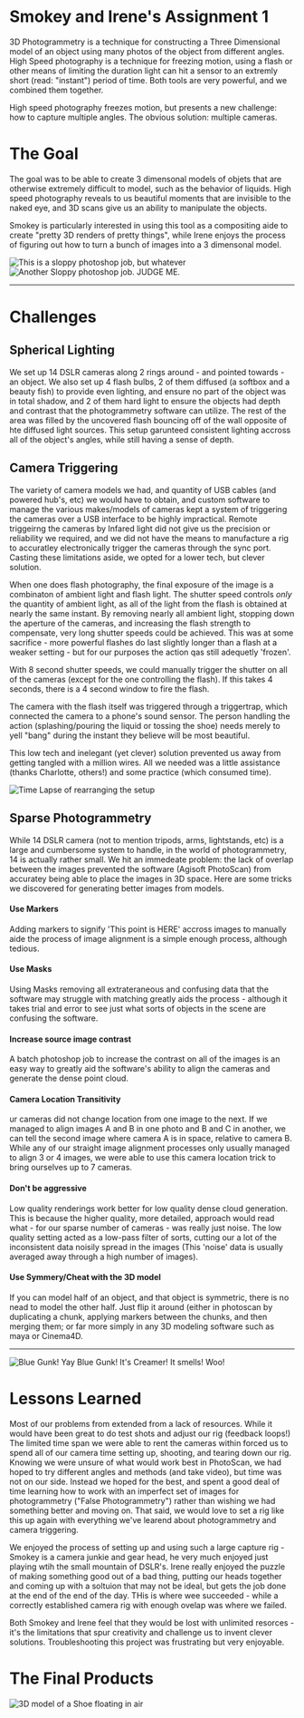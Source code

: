 Smokey and Irene's Assignment 1 
===============================
3D Photogrammetry is a technique for constructing a Three Dimensional model of an object using many photos of the object from different angles. 
High Speed photography is a technique for freezing motion, using a flash or other means of limiting the duration light can hit a sensor to an extremly short (read: "instant") period of time. Both tools are very powerful, and we combined them together. 

High speed photography freezes motion, but presents a new challenge: how to capture multiple angles. The obvious solution: multiple cameras.


# The Goal
The goal was to be able to create 3 dimensonal models of objets that are otherwise extremely difficult to model, such as the behavior of liquids. High speed photography reveals to us beautiful moments that are invisible to the naked eye, and 3D scans give us an ability to manipulate the objects.

Smokey is particularly interested in using this tool as a compositing aide to create "pretty 3D renders of pretty things", while Irene enjoys the process of figuring out how to turn a bunch of images into a 3 dimensonal model.

![This is a sloppy photoshop job, but whatever](images/pinkSplash.jpg)
![Another Sloppy photoshop job. JUDGE ME.](images/blueSplash.jpg)

---

# Challenges

## Spherical Lighting
We set up 14 DSLR cameras along 2 rings around - and pointed towards - an object. We also set up 4 flash bulbs, 2 of them diffused (a softbox and a beauty fish) to provide even lighting, and ensure no part of the object was in total shadow, and 2 of them hard light to ensure the objects had depth and contrast that the photogrammetry software can utilize. The rest of the area was filled by the uncovered flash bouncing off of the wall opposite of hte diffused light sources. This setup garunteed consistent lighting accross all of the object's angles, while still having a sense of depth.

## Camera Triggering
The variety of camera models we had, and quantity of USB cables (and powered hub's, etc) we would have to obtain, and custom software to manage the various makes/models of cameras kept a system of triggering the cameras over a USB interface to be highly impractical. Remote triggeirng the cameras by Infared light did not give us the precision or reliability we required, and we did not have the means to manufacture a rig to accuratley electronically trigger the cameras through the sync port. Casting these limitations aside, we opted for a lower tech, but clever solution.

When one does flash photography, the final exposure of the image is a combinaton of ambient light and flash light. The shutter speed controls *only* the quantity of ambient light, as all of the light from the flash is obtained at nearly the same instant. By removing nearly all ambient light, stopping down the aperture of the cameras, and increasing the flash strength to compensate, very long shutter speeds could be achieved. This was at some sacrifice - more powerful flashes do last slightly longer than a flash at a weaker setting - but for our purposes the action qas still adequetly 'frozen'.

With 8 second shutter speeds, we could manually trigger the shutter on all of the cameras (except for the one controlling the flash). If this takes 4 seconds, there is a 4 second window to fire the flash.

The camera with the flash itself was triggered through a triggertrap, which connected the camera to a phone's sound sensor. The person handling the action (splashing/pouring the liquid or tossing the shoe) needs merely to yell "bang" during the instant they believe will be most beautiful.

This low tech and inelegant (yet clever) solution prevented us away from getting tangled with a million wires. All we needed was a little assistance (thanks Charlotte, others!) and some practice (which consumed time).

![Time Lapse of rearranging the setup](images/timeLapse.gif)

## Sparse Photogrammetry
While 14 DSLR camera (not to mention tripods, arms, lightstands, etc) is a large and cumbersome system to handle, in the world of photogrammetry, 14 is actually rather small. We hit an immedeate problem: the lack of overlap between the images prevented the software (Agisoft PhotoScan) from accuratey being able to place the images in 3D space. Here are some tricks we discovered for generating better images from models.

#### Use Markers
Adding markers to signify 'This point is HERE' accross images to manually aide the process of image alignment is a simple enough process, although tedious.

#### Use Masks
Using Masks removing all extrateraneous and confusing data that the software may struggle with matching greatly aids the process - although it takes trial and error to see just what sorts of objects in the scene are confusing the software.

#### Increase source image contrast
A batch photoshop job to increase the contrast on all of the images is an easy way to greatly aid the software's ability to align the cameras and generate the dense point cloud.

#### Camera Location Transitivity
ur cameras did not change location from one image to the next. If we managed to align images A and B in one photo and B and C in another, we can tell the second image where camera A is in space, relative to camera B. While any of our straight image alignment processes only usually managed to align 3 or 4 images, we were able to use this camera location trick to bring ourselves up to 7 cameras.

#### Don't be aggressive
Low quality renderings work better for low quality dense cloud generation. This is because the higher quality, more detailed, approach would read what - for our sparse number of cameras - was really just noise. The low quality setting acted as a low-pass filter of sorts, cutting our a lot of the inconsistent data noisily spread in the images (This 'noise' data is usually averaged away through a high number of images).

#### Use Symmery/Cheat with the 3D model
If you can model half of an object, and that object is symmetric, there is no nead to model the other half. Just flip it around (either in photoscan by duplicating a chunk, applying markers between the chunks, and then merging them; or far more simply in any 3D modeling software such as maya or Cinema4D.

---

![Blue Gunk! Yay Blue Gunk! It's Creamer! It smells! Woo!](images/blueGunk.jpg)

# Lessons Learned
Most of our problems from extended from a lack of resources. While it would have been great to do test shots and adjust our rig (feedback loops!) The limited time span we were able to rent the cameras within forced us to spend all of our camera time setting up, shooting, and tearing down our rig. Knowing we were unsure of what would work best in PhotoScan, we had hoped to try different angles and methods (and take video), but time was not on our side. Instead we hoped for the best, and spent a good deal of time learning how to work with an imperfect set of images for photogrammetry ("False Photogrammetry") rather than wishing we had something better and moving on. That said, we would love to set a rig like this up again with everything we've learend about photogrammetry and camera triggering.

We enjoyed the process of setting up and using such a large capture rig - Smokey is a camera junkie and gear head, he very much enjoyed just playing wtih the small mountain of DSLR's. Irene really enjoyed the puzzle of making something good out of a bad thing, putting our heads together and coming up with a soltuion that may not be ideal, but gets the job done at the end of the end of the day. THis is where wee succeeded - while a correctly established camera rig with enough ovelap was where we failed.

Both Smokey and Irene feel that they would be lost with unlimited resorces - it's the limitations that spur creativity and challenge us to invent clever solutions. Troubleshooting this project was frustrating but very enjoyable. 

# The Final Products
![3D model of a Shoe floating in air](images/shoe.gif)

